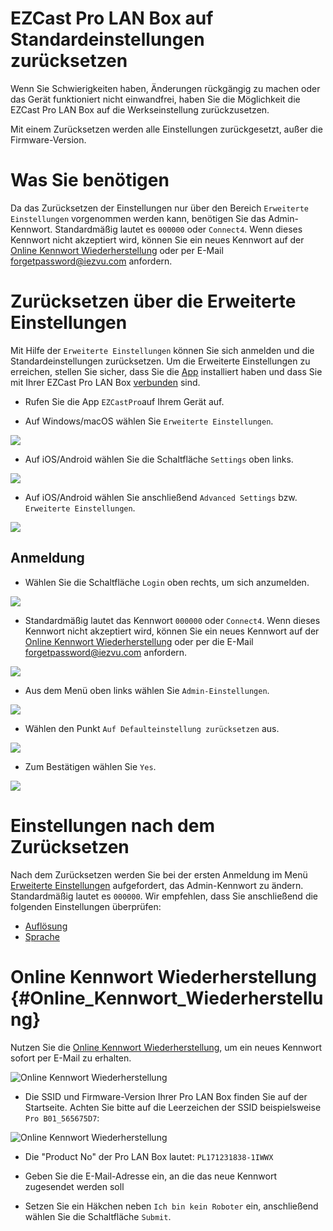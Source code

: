 # EZCast Pro LAN Box auf Standardeinstellungen zurücksetzen

Wenn Sie Schwierigkeiten haben, Änderungen rückgängig zu machen oder das Gerät funktioniert nicht einwandfrei, haben Sie die Möglichkeit die EZCast Pro LAN Box auf die Werkseinstellung zurückzusetzen.

Mit einem Zurücksetzen werden alle Einstellungen zurückgesetzt, außer die Firmware-Version.

# Was Sie benötigen

Da das Zurücksetzen der Einstellungen nur über den Bereich `Erweiterte Einstellungen` vorgenommen werden kann, benötigen Sie das Admin-Kennwort. Standardmäßig lautet es `000000` oder `Connect4`. Wenn dieses Kennwort nicht akzeptiert wird, können Sie ein neues Kennwort auf der [Online Kennwort Wiederherstellung](#Online_Kennwort_Wiederherstellung) oder per E-Mail [forgetpassword@iezvu.com](mailto:forgetpassword@iezvu.com) anfordern.

# Zurücksetzen über die Erweiterte Einstellungen

Mit Hilfe der `Erweiterte Einstellungen` können Sie sich anmelden und die Standardeinstellungen zurücksetzen. Um die Erweiterte Einstellungen zu erreichen, stellen Sie sicher, dass Sie die [App](quickstart.md#InstallApp) installiert haben und dass Sie mit Ihrer EZCast Pro LAN Box [verbunden](quickstart.md#app-mit-ezcast-pro-box-verbinden) sind.

* Rufen Sie die App `EZCastPro`auf Ihrem Gerät auf.

* Auf Windows/macOS wählen Sie `Erweiterte Einstellungen`.

![](/images/Win-App-Advanced-Settings.jpg)

* Auf iOS/Android wählen Sie die Schaltfläche `Settings` oben links.

![](/images/iOS_settings.jpg)

* Auf iOS/Android wählen Sie anschließend `Advanced Settings` bzw. `Erweiterte Einstellungen`.

![](/images/iOS_adv-settings.jpg)

## Anmeldung

* Wählen Sie die Schaltfläche `Login` oben rechts, um sich anzumelden.

![](/images/EZCast_Login.jpg)

* Standardmäßig lautet das Kennwort `000000` oder `Connect4`. Wenn dieses Kennwort nicht akzeptiert wird, können Sie ein neues Kennwort auf der [Online Kennwort Wiederherstellung](#Online_Kennwort_Wiederherstellung) oder per die E-Mail [forgetpassword@iezvu.com](mailto:forgetpassword@iezvu.com) anfordern.

![](/images/EZCast_Enter-Password.jpg)


* Aus dem Menü oben links wählen Sie `Admin-Einstellungen`.

![](/images/Admin-Settings.jpg)

* Wählen den Punkt `Auf Defaulteinstellung zurücksetzen` aus.

![](/images/ezcastpro.II.Standardeinstellungen.zuruecksetzen.jpg)

* Zum Bestätigen wählen Sie `Yes`.

![](/images/reset_confirm.png)


# Einstellungen nach dem Zurücksetzen

Nach dem Zurücksetzen werden Sie bei der ersten Anmeldung im Menü [Erweiterte Einstellungen](adv.settings.md) aufgefordert, das Admin-Kennwort zu ändern. Standardmäßig lautet es `000000`. Wir empfehlen, dass Sie anschließend die folgenden Einstellungen überprüfen:

* [Auflösung](adv.settings.md#Auflösung)
* [Sprache](adv.settings.md#Sprache)

# Online Kennwort Wiederherstellung {#Online_Kennwort_Wiederherstellung}

Nutzen Sie die [Online Kennwort Wiederherstellung](https://www.ezcast.com/service/product/support), um ein neues Kennwort sofort per E-Mail zu erhalten.

![Online Kennwort Wiederherstellung](/images/online_password_recovery_LAN-Box_B01.jpg)

* Die SSID und Firmware-Version Ihrer Pro LAN Box finden Sie auf der Startseite. Achten Sie bitte auf die Leerzeichen der SSID beispielsweise `Pro B01_565675D7`:

![Online Kennwort Wiederherstellung](/images/ProBox_SSID_Firmware.jpg)

* Die "Product No" der Pro LAN Box lautet: `PL171231838-1IWWX`

* Geben Sie die E-Mail-Adresse ein, an die das neue Kennwort zugesendet werden soll

* Setzen Sie ein Häkchen neben `Ich bin kein Roboter` ein, anschließend wählen Sie die Schaltfläche `Submit`.




